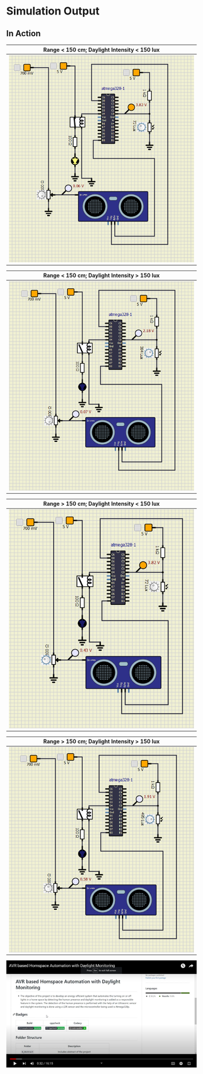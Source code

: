 # Simulation Output

## In Action
| Range < 150 cm; Daylight Intensity < 150 lux|
|:--:|
|![](https://github.com/ITSMEUNICK-21/M2_AVR_based_Homespace_Automation_with_Daylight_Monitoring/blob/main/6_Output/Others/1_img.png)|

| Range < 150 cm; Daylight Intensity > 150 lux|
|:--:|
|![](https://github.com/ITSMEUNICK-21/M2_AVR_based_Homespace_Automation_with_Daylight_Monitoring/blob/main/6_Output/Others/2_img.png)|

| Range > 150 cm; Daylight Intensity < 150 lux|
|:--:|
|![](https://github.com/ITSMEUNICK-21/M2_AVR_based_Homespace_Automation_with_Daylight_Monitoring/blob/main/6_Output/Others/3_img.png)|

| Range > 150 cm; Daylight Intensity > 150 lux|
|:--:|
|![](https://github.com/ITSMEUNICK-21/M2_AVR_based_Homespace_Automation_with_Daylight_Monitoring/blob/main/6_Output/Others/4_img.png)|

[![IMAGE ALT TEXT](https://github.com/ITSMEUNICK-21/M2_AVR_based_Homespace_Automation_with_Daylight_Monitoring/blob/main/6_Output/Others/Screenshot%20(219).png)](https://www.youtube.com/watch?v=hTCpn6ZvwF8)


